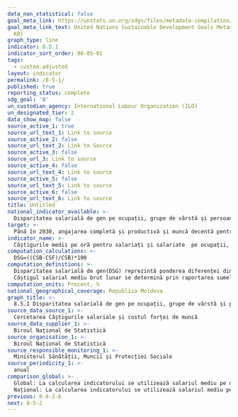 ```yaml
---
data_non_statistical: false
goal_meta_link: https://unstats.un.org/sdgs/files/metadata-compilation/Metadata-Goal-8.pdf
goal_meta_link_text: United Nations Sustainable Development Goals Metadata (PDF 317
  KB)
graph_type: line
indicator: 8.5.1
indicator_sort_order: 08-05-01
tags:
  - custom.adjusted
layout: indicator
permalink: /8-5-1/
published: true
reporting_status: complete
sdg_goal: '8'
un_custodian_agency: International Labour Organization (ILO)
un_designated_tier: 2
data_show_map: false
source_active_1: true
source_url_text_1: Link to source
source_active_2: false
source_url_text_2: Link to Source
source_active_3: false
source_url_3: Link to source
source_active_4: false
source_url_text_4: Link to source
source_active_5: false
source_url_text_5: Link to source
source_active_6: false
source_url_text_6: Link to source
title: Untitled
national_indicator_available: >-
  Disparitatea salarială de gen pe ocupații, grupe de vârstă și persoane cu dizabilități
target: >-
  Până în 2030, angajarea completă și productivă și muncă decentă pentru toate femeile și toți bărbații, inclusiv pentru tineri și persoanele cu dizabilități, precum și remunerarea egală pentru munca de valoare egală
indicator_name: >-
  Câștigurile medii pe oră pentru salariați și salariate  pe ocupații, vârstă și persoane cu dizabilități
computation_calculations: >-
  DSG=((CSB-CSF)/CSB)*100
computation_definitions: >-
  Disparitatea salarială de gen(DSG) reprezintă ponderea diferenței dintre câștigul salarial mediu brut lunar al bărbaților(CSB) și cel al femeilor(CSF) în câștigul salarial mediu brut lunar al bărbaților, exprimată procentual<br> 
  Câștigul salarial mediu brut lunar se determină prin raportarea sumelor brute calculate (din fondul de salarii, inclusiv premiile sezoniere și anuale, din profitul net și alte fonduri) la numărul mediu al salariaților și la numărul de luni ale anului.
computation_units: Procent, %
national_geographical_coverage: Republica Moldova
graph_title: >-
  8.5.1 Disparitatea salarială de gen pe ocupații, grupe de vârstă și persoane cu dizabilități
source_data_source_1: >-
  Cercetarea Câștigurile salariale și costul forței de muncă
source_data_supplier_1: >-
  Biroul Național de Statistică
source_organisation_1: >-
  Biroul Național de Statistică
source_responsible_monitoring_1: >-
  Ministerul Sănătății, Muncii și Protecției Sociale
source_periodicity_1: >-
  anual
comparison_global: >-
  Global: La calcularea indicatorului se utilizează salariul mediu pe oră.<br> 
  Național: La calcularea indicatorului se utilizează salariul mediu pe lună.
previous: 8-4-2-b
next: 8-5-2
---
```

